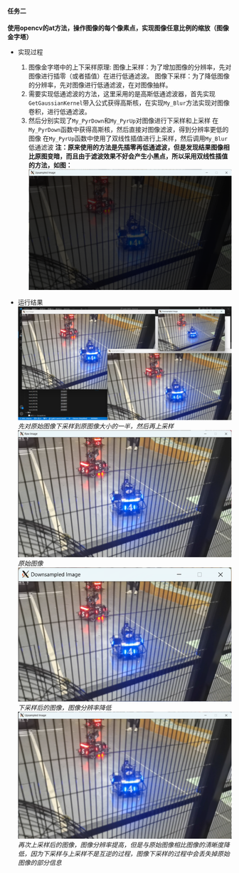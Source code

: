 #### 任务二
**使用opencv的at方法，操作图像的每个像素点，实现图像任意比例的缩放（图像金字塔）**
* 实现过程
    1. 图像金字塔中的上下采样原理:
    图像上采样：为了增加图像的分辨率，先对图像进行插零（或者插值）在进行低通滤波。
    图像下采样：为了降低图像的分辨率，先对图像进行低通滤波，在对图像抽样。
    2. 需要实现低通滤波的方法，这里采用的是高斯低通滤波器，首先实现`GetGaussianKernel`带入公式获得高斯核，在实现`My_Blur`方法实现对图像卷积，进行低通滤波。 
    3. 然后分别实现了`My_PyrDown`和`My_PyrUp`对图像进行下采样和上采样
    在`My_PyrDown`函数中获得高斯核，然后直接对图像滤波，得到分辨率更低的图像
    在`My_PyrUp`函数中使用了双线性插值进行上采样，然后调用`My_Blur`低通滤波
    **注：原来使用的方法是先插零再低通滤波，但是发现结果图像相比原图变暗，而且由于滤波效果不好会产生小黑点，所以采用双线性插值的方法，如图：**
    ![Alt text](images/README/image-4.png)

* 运行结果
![Alt text](images/README/image.png)
*先对原始图像下采样到原图像大小的一半，然后再上采样*
![Alt text](images/README/image-1.png)
*原始图像*
![Alt text](images/README/image-2.png)
*下采样后的图像，图像分辨率降低*
![Alt text](images/README/image-3.png)
*再次上采样后的图像，图像分辨率提高，但是与原始图像相比图像的清晰度降低，因为下采样与上采样不是互逆的过程，图像下采样的过程中会丢失掉原始图像的部分信息*
